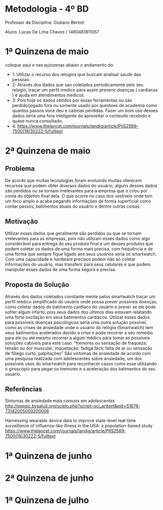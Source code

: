 # Metodologia - 4º BD

 

Professor da Disciplina: Giuliano Bertoti 

 

Aluno: Lucas De Lima Chaves / 1460481811057	

 

# 1ª Quinzena de maio

coloque aqui e nas quinzenas abaixo o andamento do:
 - 1: Utilizar o recurso dos relogios que buscam analisar saude das pessoas.
 - 2: Através dos dados que sao coletados periodicamente pelo seu relogio, traçar um perfil medico para assim prevenir doenças ( cardiacas ) e ajuda em atendimentos medicos.
 - 3: Pois hoje os dados obtidos por essas ferramentas ou são perdido/jogado fora ou somente usado por questoes de academia como quantos passos voce deu e calorias perdidas. Fazer um bom uso desses dados seria uma fora  inteligente de aproveitar o conteudo recebido e quase nunca consultado.
 - 4: https://www.thelancet.com/journals/landig/article/PIIS2589-7500(19)30222-5/fulltext
 

# 2ª Quinzena de maio

## Problema

De acordo que muitas tecnologias foram evoluindo muitas oferecem recursos que podem obter diversos dados do usuário, alguns desses dados são perdidos ou se tornam irrelevantes para a empresa que o criou por conta do objetivo final dela. O que ocorre no caso dos vestíveis onde tem um foco amplo e acaba pegando informações de forma superficial como contar passos, batimentos atuais do usuário e dentre outras coisas.


## Motivação

Utilizar esses dados que geralmente são perdidos ou que se tornam irrelevantes para as empresas, pois não utilizam esses dados como algo considerável para entrega do seu produto final e um desses produtos que podem coletar os dados de uma forma mais precisa, com frequência e de uma forma que sempre fique ligado aos seus usuários seria os smartwatch. Com uma capacidade e hardware precisos podem não só coletar informações do usuário, mas transferir para seus celulares e que podem manipular esses dados de uma forma segura e precisa.

## Proposta de Solução

Através dos dados coletados constante mente pelos smartwatch traçar um perfil médico simplificado do usuário onde possa prever possíveis doenças, como coletar dados do batimento cardíaco do usuário e prever se ele pode sofrer algum infarto, pois seus dados dos últimos dias estavam relatando uma forte oscilação em seus batimentos cardíacos. Utilizar esses dados para possíveis doenças psicológicas seria uma outra solução possível, como as crises de ansiedade onde o usuário do relógio (Smartwatch) tem seus batimentos acelerados devido a crise e pode recorrer a seu remédio para ele ou até mesmo recorrer a algum médico para tomar as possíveis soluções cabíveis para este caso. “tremores ou sensação de fraqueza; tensão ou dor muscular; inquietação; fadiga fácil; falta de ar ou sensação de fôlego curto; palpitações” São sintomas de ansiedade de acordo com uma pesquisa realizada com adolescentes sobre ansiedade, um dos possíveis usos do smartwatch para reconhecer casos como esse utilizando o giroscópio para pegar os tremores e a aceleração dos batimentos do seu usuário.


## Referências 

Sintomas de ansiedade mais comuns em adolescentes \
http://pepsic.bvsalud.org/scielo.php?script=sci_arttext&pid=S1676-73142005000200006

Harnessing wearable device data to improve state-level real-time surveillance of influenza-like illness in the USA: a population-based study \
https://www.thelancet.com/journals/landig/article/PIIS2589-7500(19)30222-5/fulltext

 


# 1ª Quinzena de junho
 

 

# 2ª Quinzena de junho

 


# 1ª Quinzena de julho
